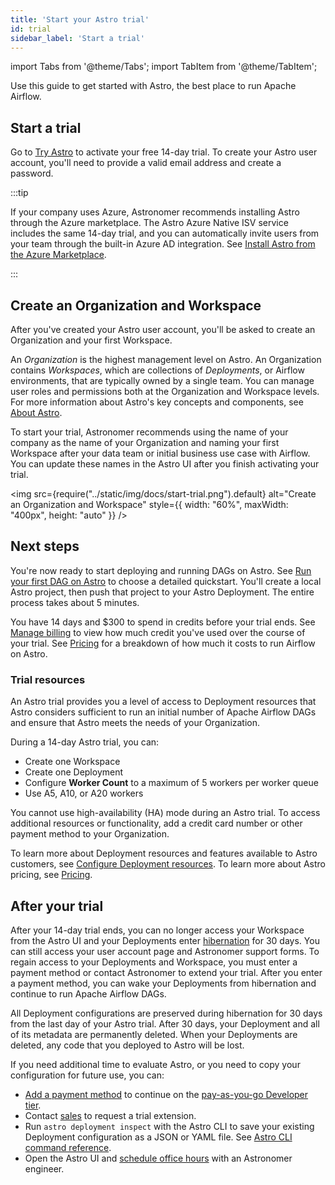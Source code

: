 ```yaml
---
title: 'Start your Astro trial'
id: trial
sidebar_label: 'Start a trial'
---
```


import Tabs from '@theme/Tabs';
import TabItem from '@theme/TabItem';

Use this guide to get started with Astro, the best place to run Apache Airflow.

## Start a trial

Go to [Try Astro](https://www.astronomer.io/try-astro/?referral=docs-what-astro-banner&utm_medium=docs&utm_content=astro-trial&utm_source=body) to activate your free 14-day trial. To create your Astro user account, you'll need to provide a valid email address and create a password.

:::tip

If your company uses Azure, Astronomer recommends installing Astro through the Azure marketplace. The Astro Azure Native ISV service includes the same 14-day trial, and you can automatically invite users from your team through the built-in Azure AD integration. See [Install Astro from the Azure Marketplace](install-azure.md).

:::

## Create an Organization and Workspace

After you've created your Astro user account, you'll be asked to create an Organization and your first Workspace.

An _Organization_ is the highest management level on Astro. An Organization contains _Workspaces_, which are collections of _Deployments_, or Airflow environments, that are typically owned by a single team. You can manage user roles and permissions both at the Organization and Workspace levels. For more information about Astro's key concepts and components, see [About Astro](astro-architecture.md).

To start your trial, Astronomer recommends using the name of your company as the name of your Organization and naming your first Workspace after your data team or initial business use case with Airflow. You can update these names in the Astro UI after you finish activating your trial.

<img src={require("../static/img/docs/start-trial.png").default} alt="Create an Organization and Workspace" style={{ width: "60%", maxWidth: "400px", height: "auto" }} />

## Next steps

You're now ready to start deploying and running DAGs on Astro. See [Run your first DAG on Astro](run-first-dag.md) to choose a detailed quickstart. You'll create a local Astro project, then push that project to your Astro Deployment. The entire process takes about 5 minutes.

You have 14 days and $300 to spend in credits before your trial ends. See [Manage billing](manage-billing.md) to view how much credit you've used over the course of your trial. See [Pricing](https://www.astronomer.io/pricing/) for a breakdown of how much it costs to run Airflow on Astro.

### Trial resources

An Astro trial provides you a level of access to Deployment resources that Astro considers sufficient to run an initial number of Apache Airflow DAGs and ensure that Astro meets the needs of your Organization.

During a 14-day Astro trial, you can:

- Create one Workspace
- Create one Deployment
- Configure **Worker Count** to a maximum of 5 workers per worker queue
- Use A5, A10, or A20 workers

You cannot use high-availability (HA) mode during an Astro trial. To access additional resources or functionality, add a credit card number or other payment method to your Organization.

To learn more about Deployment resources and features available to Astro customers, see [Configure Deployment resources](deployment-resources.md). To learn more about Astro pricing, see [Pricing](https://www.astronomer.io/pricing/).

## After your trial

After your 14-day trial ends, you can no longer access your Workspace from the Astro UI and your Deployments enter [hibernation](deployment-resources.md#hibernate-a-development-deployment) for 30 days. You can still access your user account page and Astronomer support forms. To regain access to your Deployments and Workspace, you must enter a payment method or contact Astronomer to extend your trial. After you enter a payment method, you can wake your Deployments from hibernation and continue to run Apache Airflow DAGs.

All Deployment configurations are preserved during hibernation for 30 days from the last day of your Astro trial. After 30 days, your Deployment and all of its metadata are permanently deleted. When your Deployments are deleted, any code that you deployed to Astro will be lost.

If you need additional time to evaluate Astro, or you need to copy your configuration for future use, you can:

- [Add a payment method](manage-billing#update-billing-details) to continue on the [pay-as-you-go Developer tier](https://astronomer.io/pricing/).
- Contact [sales](https://astronomer.io/contact/) to request a trial extension.
- Run `astro deployment inspect` with the Astro CLI to save your existing Deployment configuration as a JSON or YAML file. See [Astro CLI command reference](cli/astro-deployment-inspect.md).
- Open the Astro UI and [schedule office hours](office-hours.md) with an Astronomer engineer.
